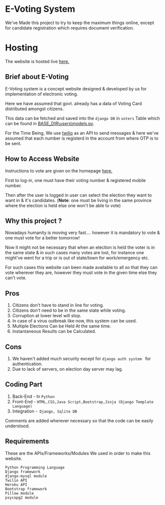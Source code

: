# E-Voting System

We've Made this project to try to keep the maximum things online, except for candidate registration which requires document verification.

# Hosting

The website is hosted live [here.](https://e-voting--system.herokuapp.com/)

## Brief about E-Voting

E-Voting system is a concept website designed & developed by us for implementation of electronic voting. 

Here we have assumed that govt. already has a data of Voting Card distributed amongst citizens.

This data can be fetched and saved into the ``` django DB ``` in ``` voters ``` Table which can be found in [BASE_DIR\users\models.py](https://github.com/damletanmay/E_Voting_System/blob/master/users/models.py).

For the Time Being, We use [twilio](https://www.twilio.com/) as an API to send messages & here we've assumed that each number is registerd in the account from where OTP is to be sent.

## How to Access Website

Instructions to vote are given on the homepage  [here.](https://e-voting--system.herokuapp.com/)

First to log-in, one must have their voting number & registered mobile number.

Then after the user is logged in user can select the election they want to want in & it's candidates. (**Note**: one must be living in the same province where the election is held else one won't be able to vote)

## Why this project ?

Nowadays humanity is moving very fast.... however it is mandatory to vote & one must vote for a better tomorrow!

Now it might not be necessary that when an election is held the voter is in the same state & in such cases many votes are lost, for instance one might've went for a trip or is out of state/town for work/emergency etc. 


For such cases this website can been made available to all so that they can vote wherever they are, however they must vote in the given time else they can't vote.

## Pros
 
 1. Citizens don't have to stand in line for voting.
 2. Citizens don't need to be in the same state while voting. 
 3. Corruption at lower level will stop.
 4. In case of a virus outbreak like now, this system can be used.
 5. Multiple Elections Can be Held At the same time.
 6. Instantaneous Results can be Calculated.
 
## Cons

1. We haven't added much security except for ```django auth system ``` for authentication.
2. Due to lack of servers, on election day server may lag.



## Coding Part

1. Back-End - In ```Python```
2. Front-End - ```HTML,CSS,Java Script,Bootstrap,Jinja (Django Template Language)```
3. Integration -``` Django, Sqlite DB```

Comments are added wherever necessary so that the code can be easily understood.


## Requirements 

These are the APIs/Frameworks/Modules We used in order to make this website.
```
Python Programming Language
Django framework
django-mysql module
Twilio API
Heroku API
Bootstrap framework
Pillow module
psycopg2 module

```
